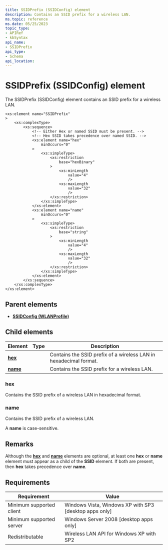 ```yaml
---
title: SSIDPrefix (SSIDConfig) element
description: Contains an SSID prefix for a wireless LAN.
ms.topic: reference
ms.date: 05/25/2023
topic_type: 
- APIRef
- kbSyntax
api_name: 
- SSIDPrefix
api_type: 
- Schema
api_location: 
---
```


# SSIDPrefix (SSIDConfig) element

The SSIDPrefix (SSIDConfig) element contains an SSID prefix for a wireless LAN.

``` syntax
<xs:element name="SSIDPrefix"
>
    <xs:complexType>
        <xs:sequence>
            <!-- Either Hex or named SSID must be present. -->
            <!-- Hex SSID takes precedence over named SSID. -->
            <xs:element name="hex"
                minOccurs="0"
            >
                <xs:simpleType>
                    <xs:restriction
                        base="hexBinary"
                    >
                        <xs:minLength
                            value="4"
                            />
                        <xs:maxLength
                            value="32"
                            />
                    </xs:restriction>
                </xs:simpleType>
            </xs:element>
            <xs:element name="name"
                minOccurs="0"
            >
                <xs:simpleType>
                    <xs:restriction
                        base="string"
                    >
                        <xs:minLength
                            value="4"
                            />
                        <xs:maxLength
                            value="32"
                            />
                    </xs:restriction>
                </xs:simpleType>
            </xs:element>
        </xs:sequence>
    </xs:complexType>
</xs:element>
```

## Parent elements

* [**SSIDConfig (WLANProfile)**](wlan-profileschema-ssidconfig-wlanprofile-element.md)

## Child elements

| Element | Type | Description |
|-|-|-|
| [**hex**](#hex) | | Contains the SSID prefix of a wireless LAN in hexadecimal format.|
| [**name**](#name) | | Contains the SSID prefix for a wireless LAN.|

### hex

Contains the SSID prefix of a wireless LAN in hexadecimal format.

### name

Contains the SSID prefix of a wireless LAN.

A **name** is case-sensitive.

## Remarks

Although the [**hex**](#hex) and [**name**](#name) elements are optional, at least one **hex** or **name** element must appear as a child of the **SSID** element. If both are present, then **hex** takes precedence over **name**.

## Requirements

| Requirement | Value |
|-|-|
| Minimum supported client | Windows Vista, Windows XP with SP3 \[desktop apps only\] |
| Minimum supported server | Windows Server 2008 \[desktop apps only\] |
| Redistributable | Wireless LAN API for Windows XP with SP2 |
